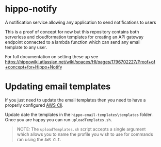 # hippo-notify
A notification service allowing any application to send notifications to users

This is a proof of concept for now but this repository contains both serverless and cloudformation templates for creating an API gateway endpoint
connected to a lambda function which can send any email template to any user.

For full documentation on setting these up see https://hippowiki.atlassian.net/wiki/spaces/HI/pages/1796702227/Proof+of+concept+for+Hippo+Notify


# Updating email templates

If you just need to update the email templates then you need to have a properly configured [AWS Cli](https://docs.aws.amazon.com/cli/latest/userguide/cli-configure-quickstart.html).

Update date the templates in the `hippo-email-templates\templates` folder. Once you are happy you can run `uploadTemplates.sh`.

> NOTE: The `uploadTemplates.sh` script accepts a single argument which allows you to name the profile you wish to use for commands ran using the `AWS CLI`. 
